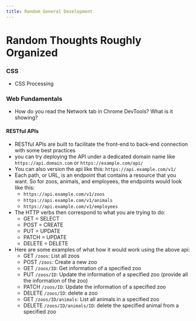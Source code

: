 ```yaml
---
title: Random General Development
---
```


# Random Thoughts Roughly Organized

### CSS

- CSS Processing

### Web Fundamentals

- How do you read the Network tab in Chrome DevTools? What is it showing?

#### RESTful APIs

- RESTful APIs are built to facilitate the front-end to back-end connection with some best practices
- you can try deploying the API under a dedicated domain name like `https://api.domain.com` or `https://example.com/api/`
- You can also version the api like this: `https://api.example.com/v1/`
- Each path, or URL, is an endpoint that contains a resource that you want. So for zoos, animals, and employees, the endpoints
  would look like this:
  - `https://api.example.com/v1/zoos`
  - `https://api.example.com/v1/animals`
  - `https://api.example.com/v1/employees`
- The HTTP verbs then correspond to what you are trying to do:
  - GET = SELECT
  - POST = CREATE
  - PUT = UPDATE
  - PATCH = UPDATE
  - DELETE = DELETE
- Here are some examples of what how it would work using the above api:
  - GET `/zoos`: List all zoos
  - POST `/zoos`: Create a new zoo
  - GET `/zoos/ID`: Get information of a specified zoo
  - PUT `/zoos/ID`: Update the information of a specified zoo (provide all the information of the zoo)
  - PATCH `/zoos/ID`: Update the information of a specified zoo
  - DELETE `/zoos/ID`: delete a zoo
  - GET `/zoos/ID/animals`: List all animals in a specified zoo
  - DELETE `/zoos/ID/animals/ID`: delete the specified animal from a specified zoo
